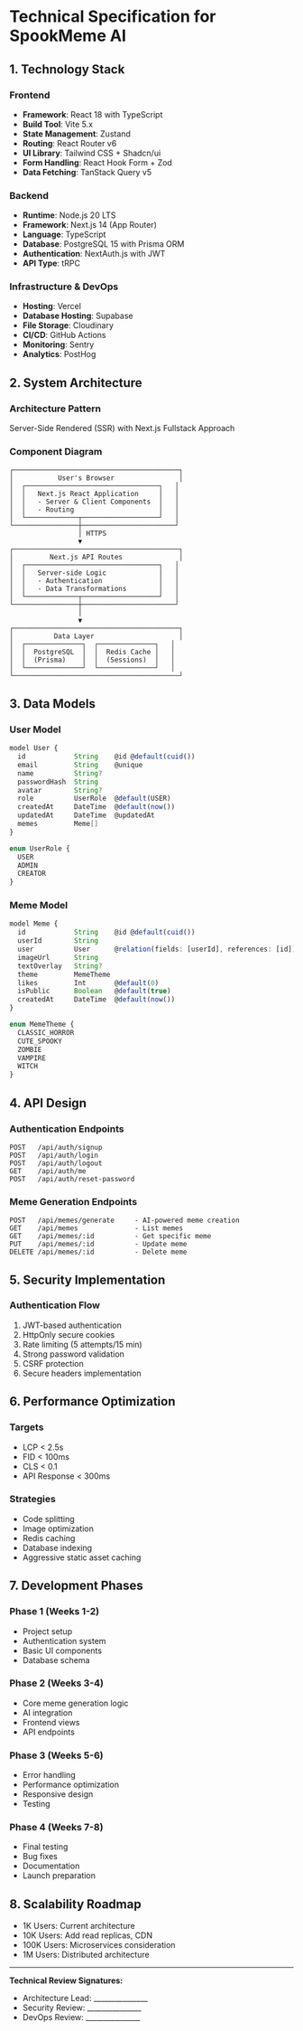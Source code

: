 # Technical Specification for SpookMeme AI

## 1. Technology Stack

### Frontend
- **Framework**: React 18 with TypeScript
- **Build Tool**: Vite 5.x
- **State Management**: Zustand
- **Routing**: React Router v6
- **UI Library**: Tailwind CSS + Shadcn/ui
- **Form Handling**: React Hook Form + Zod
- **Data Fetching**: TanStack Query v5

### Backend
- **Runtime**: Node.js 20 LTS
- **Framework**: Next.js 14 (App Router)
- **Language**: TypeScript
- **Database**: PostgreSQL 15 with Prisma ORM
- **Authentication**: NextAuth.js with JWT
- **API Type**: tRPC

### Infrastructure & DevOps
- **Hosting**: Vercel
- **Database Hosting**: Supabase
- **File Storage**: Cloudinary
- **CI/CD**: GitHub Actions
- **Monitoring**: Sentry
- **Analytics**: PostHog

## 2. System Architecture

### Architecture Pattern
Server-Side Rendered (SSR) with Next.js Fullstack Approach

### Component Diagram
```
┌─────────────────────────────────────────┐
│           User's Browser                │
│  ┌─────────────────────────────────┐   │
│  │   Next.js React Application     │   │
│  │   - Server & Client Components  │   │
│  │   - Routing                     │   │
│  └─────────────┬───────────────────┘   │
└────────────────┼───────────────────────┘
                 │ HTTPS
                 ▼
┌─────────────────────────────────────────┐
│         Next.js API Routes              │
│  ┌─────────────────────────────────┐   │
│  │   Server-side Logic             │   │
│  │   - Authentication              │   │
│  │   - Data Transformations        │   │
│  └─────────────┬───────────────────┘   │
└────────────────┼───────────────────────┘
                 │
                 ▼
┌─────────────────────────────────────────┐
│          Data Layer                     │
│  ┌──────────────┐  ┌──────────────┐   │
│  │  PostgreSQL  │  │  Redis Cache │   │
│  │  (Prisma)    │  │  (Sessions)  │   │
│  └──────────────┘  └──────────────┘   │
└─────────────────────────────────────────┘
```

## 3. Data Models

### User Model
```typescript
model User {
  id            String    @id @default(cuid())
  email         String    @unique
  name          String?
  passwordHash  String
  avatar        String?
  role          UserRole  @default(USER)
  createdAt     DateTime  @default(now())
  updatedAt     DateTime  @updatedAt
  memes         Meme[]
}

enum UserRole {
  USER
  ADMIN
  CREATOR
}
```

### Meme Model
```typescript
model Meme {
  id            String    @id @default(cuid())
  userId        String
  user          User      @relation(fields: [userId], references: [id])
  imageUrl      String
  textOverlay   String?
  theme         MemeTheme
  likes         Int       @default(0)
  isPublic      Boolean   @default(true)
  createdAt     DateTime  @default(now())
}

enum MemeTheme {
  CLASSIC_HORROR
  CUTE_SPOOKY
  ZOMBIE
  VAMPIRE
  WITCH
}
```

## 4. API Design

### Authentication Endpoints
```
POST   /api/auth/signup
POST   /api/auth/login
POST   /api/auth/logout
GET    /api/auth/me
POST   /api/auth/reset-password
```

### Meme Generation Endpoints
```
POST   /api/memes/generate     - AI-powered meme creation
GET    /api/memes              - List memes
GET    /api/memes/:id          - Get specific meme
PUT    /api/memes/:id          - Update meme
DELETE /api/memes/:id          - Delete meme
```

## 5. Security Implementation

### Authentication Flow
1. JWT-based authentication
2. HttpOnly secure cookies
3. Rate limiting (5 attempts/15 min)
4. Strong password validation
5. CSRF protection
6. Secure headers implementation

## 6. Performance Optimization

### Targets
- LCP < 2.5s
- FID < 100ms
- CLS < 0.1
- API Response < 300ms

### Strategies
- Code splitting
- Image optimization
- Redis caching
- Database indexing
- Aggressive static asset caching

## 7. Development Phases

### Phase 1 (Weeks 1-2)
- Project setup
- Authentication system
- Basic UI components
- Database schema

### Phase 2 (Weeks 3-4)
- Core meme generation logic
- AI integration
- Frontend views
- API endpoints

### Phase 3 (Weeks 5-6)
- Error handling
- Performance optimization
- Responsive design
- Testing

### Phase 4 (Weeks 7-8)
- Final testing
- Bug fixes
- Documentation
- Launch preparation

## 8. Scalability Roadmap
- 1K Users: Current architecture
- 10K Users: Add read replicas, CDN
- 100K Users: Microservices consideration
- 1M Users: Distributed architecture

---

**Technical Review Signatures:**
- Architecture Lead: _______________
- Security Review: _______________
- DevOps Review: _______________